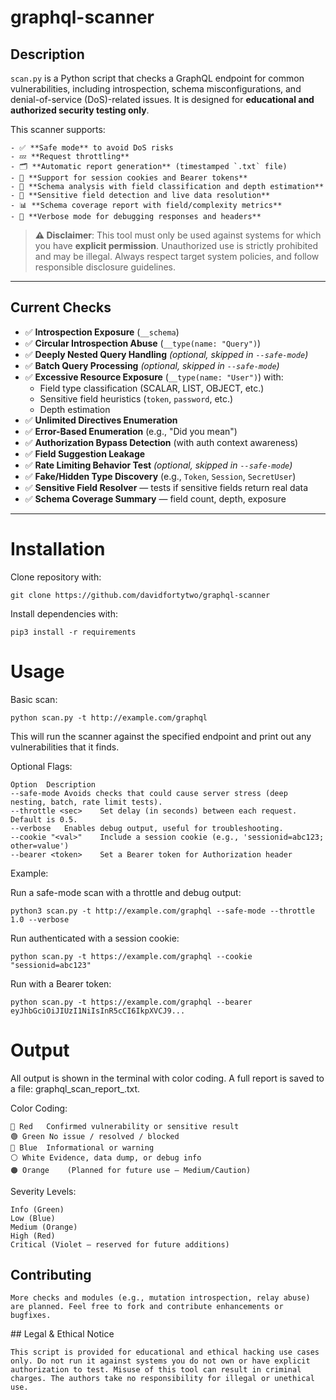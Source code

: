 # graphql-scanner

## Description

`scan.py` is a Python script that checks a GraphQL endpoint for common vulnerabilities, including introspection, schema misconfigurations, and denial-of-service (DoS)-related issues. It is designed for **educational and authorized security testing only**.

This scanner supports:

    - ✅ **Safe mode** to avoid DoS risks
    - 💤 **Request throttling**
    - 🗂️ **Automatic report generation** (timestamped `.txt` file)
    - 🔐 **Support for session cookies and Bearer tokens**
    - 🧠 **Schema analysis with field classification and depth estimation**
    - 🚨 **Sensitive field detection and live data resolution**
    - 📊 **Schema coverage report with field/complexity metrics**
    - 💬 **Verbose mode for debugging responses and headers**

> **⚠️ Disclaimer**: This tool must only be used against systems for which you have **explicit permission**. Unauthorized use is strictly prohibited and may be illegal. Always respect target system policies, and follow responsible disclosure guidelines.

---

## Current Checks

- ✅ **Introspection Exposure** (`__schema`)
- ✅ **Circular Introspection Abuse** (`__type(name: "Query")`)
- ✅ **Deeply Nested Query Handling** *(optional, skipped in `--safe-mode`)*
- ✅ **Batch Query Processing** *(optional, skipped in `--safe-mode`)*
- ✅ **Excessive Resource Exposure** (`__type(name: "User")`) with:
  - Field type classification (SCALAR, LIST, OBJECT, etc.)
  - Sensitive field heuristics (`token`, `password`, etc.)
  - Depth estimation
- ✅ **Unlimited Directives Enumeration**
- ✅ **Error-Based Enumeration** (e.g., "Did you mean")
- ✅ **Authorization Bypass Detection** (with auth context awareness)
- ✅ **Field Suggestion Leakage**
- ✅ **Rate Limiting Behavior Test** *(optional, skipped in `--safe-mode`)*
- ✅ **Fake/Hidden Type Discovery** (e.g., `Token`, `Session`, `SecretUser`)
- ✅ **Sensitive Field Resolver** — tests if sensitive fields return real data
- ✅ **Schema Coverage Summary** — field count, depth, exposure

---


# Installation 

Clone repository with:

    git clone https://github.com/davidfortytwo/graphql-scanner

Install dependencies with:

    pip3 install -r requirements

# Usage

Basic scan:

    python scan.py -t http://example.com/graphql

This will run the scanner against the specified endpoint and print out any vulnerabilities that it finds.

Optional Flags:

    Option	Description
    --safe-mode	Avoids checks that could cause server stress (deep nesting, batch, rate limit tests).
    --throttle <sec>	Set delay (in seconds) between each request. Default is 0.5.
    --verbose	Enables debug output, useful for troubleshooting.
    --cookie "<val>"	Include a session cookie (e.g., 'sessionid=abc123; other=value')
    --bearer <token>	Set a Bearer token for Authorization header

Example:

Run a safe-mode scan with a throttle and debug output:

    python3 scan.py -t http://example.com/graphql --safe-mode --throttle 1.0 --verbose

Run authenticated with a session cookie:

    python scan.py -t https://example.com/graphql --cookie "sessionid=abc123"

Run with a Bearer token:

    python scan.py -t https://example.com/graphql --bearer eyJhbGciOiJIUzI1NiIsInR5cCI6IkpXVCJ9...



# Output

All output is shown in the terminal with color coding.
A full report is saved to a file: graphql_scan_report_<timestamp>.txt.

Color Coding:

    🔴 Red	Confirmed vulnerability or sensitive result
    🟢 Green	No issue / resolved / blocked
    🔵 Blue	Informational or warning
    ⚪ White	Evidence, data dump, or debug info
    🟠 Orange	(Planned for future use — Medium/Caution)


Severity Levels:

    Info (Green)
    Low (Blue)
    Medium (Orange)
    High (Red)
    Critical (Violet – reserved for future additions)


## Contributing

    More checks and modules (e.g., mutation introspection, relay abuse) are planned. Feel free to fork and contribute enhancements or bugfixes.


## Legal & Ethical Notice

    This script is provided for educational and ethical hacking use cases only. Do not run it against systems you do not own or have explicit authorization to test. Misuse of this tool can result in criminal charges. The authors take no responsibility for illegal or unethical use.
